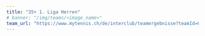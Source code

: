 ```yaml
---
title: "35+ 1. Liga Herren"
# banner: "/img/teams/<image_name>"
team_url: "https://www.mytennis.ch/de/interclub/teamergebnisse?teamId=6"
---
```

